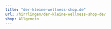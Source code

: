 ```yaml
---
title: "der-kleine-wellness-shop.de"
url: /hirrlingen/der-kleine-wellness-shop-de/
shop: Allgemein
---
```

